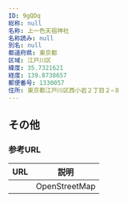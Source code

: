 ```yaml
---
ID: 9gQDq
総称: null
名称: 上一色天祖神社
名称読み: null
別名: null
都道府県: 東京都
区域: 江戸川区
緯度: 35.7321621
経度: 139.8738657
郵便番号: 1330057
住所: 東京都江戸川区西小岩２丁目２−８
---
```


## その他

### 参考URL

| URL | 説明          |
| --- | ------------- |
|     | OpenStreetMap |
